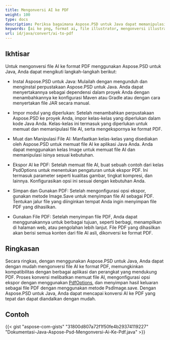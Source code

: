 ```yaml
---
title: Mengonversi AI ke PDF
weight: 100
type: docs
description: Periksa bagaimana Aspose.PSD untuk Java dapat memanipulasi mengonversi Gambar AI ke PDF
keywords: [ai ke png, format ai, file illustrator, mengonversi illustrator, ai ke pdf, ai ke jpeg, ai ke tiff, ai ke psd, psd api, java, contoh kode]
url: id/java/convert/ai-to-pdf
---
```


## **Ikhtisar**
Untuk mengonversi file AI ke format PDF menggunakan Aspose.PSD untuk Java, Anda dapat mengikuti langkah-langkah berikut:

- Instal Aspose.PSD untuk Java: Mulailah dengan mengunduh dan menginstal perpustakaan Aspose.PSD untuk Java. Anda dapat menyertakannya sebagai dependensi dalam proyek Anda dengan menambahkannya ke konfigurasi Maven atau Gradle atau dengan cara menyertakan file JAR secara manual.

- Impor modul yang diperlukan: Setelah menambahkan perpustakaan Aspose.PSD ke proyek Anda, impor kelas-kelas yang diperlukan dalam kode Java Anda. Kelas-kelas ini termasuk yang diperlukan untuk memuat dan memanipulasi file AI, serta mengekspornya ke format PDF.

- Muat dan Manipulasi File AI: Manfaatkan kelas-kelas yang disediakan oleh Aspose.PSD untuk memuat file AI ke aplikasi Java Anda. Anda dapat menggunakan kelas Image untuk memuat file AI dan memanipulasi isinya sesuai kebutuhan.

- Ekspor AI ke PDF: Setelah memuat file AI, buat sebuah contoh dari kelas PsdOptions untuk menentukan pengaturan untuk ekspor PDF. Ini termasuk parameter seperti kualitas gambar, tingkat kompresi, dan lainnya. Konfigurasikan opsi ini sesuai dengan kebutuhan Anda.

- Simpan dan Gunakan PDF: Setelah mengonfigurasi opsi ekspor, gunakan metode Image.Save untuk menyimpan file AI sebagai PDF. Tentukan jalur file yang diinginkan tempat Anda ingin menyimpan file PDF yang dihasilkan.

- Gunakan File PDF: Setelah menyimpan file PDF, Anda dapat menggunakannya untuk berbagai tujuan, seperti berbagi, menampilkan di halaman web, atau pengolahan lebih lanjut. File PDF yang dihasilkan akan berisi semua konten dari file AI asli, dikonversi ke format PDF.

## **Ringkasan**
Secara ringkas, dengan menggunakan Aspose.PSD untuk Java, Anda dapat dengan mudah mengonversi file AI ke format PDF, memungkinkan kompatibilitas dengan berbagai aplikasi dan perangkat yang mendukung PDF. Proses konversi melibatkan memuat file AI, mengonfigurasi opsi ekspor dengan menggunakan [PdfOptions](https://reference.aspose.com/psd/java/com.aspose.psd.imageoptions/pdfoptions/), dan menyimpan hasil keluaran sebagai file PDF dengan menggunakan metode PsdImage.save. Dengan Aspose.PSD untuk Java, Anda dapat mencapai konversi AI ke PDF yang tepat dan dapat diandalkan dengan mudah.

## **Contoh**
{{< gist "aspose-com-gists" "31800d807a72f1f50fe4b29374119227" "Dokumentasi-Java-Aspose-Psd-Mengonversi-Ai-Ke-Pdf.java" >}}
